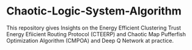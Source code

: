 # Chaotic-Logic-System-Algorithm

This repository gives Insights on the Energy Efficient Clustering Trust Energy Efiicient Routing Protocol (CTEERP) and Chaotic Map Pufferfish Optimization Algorithm (CMPOA) and Deep Q Network at practice.
